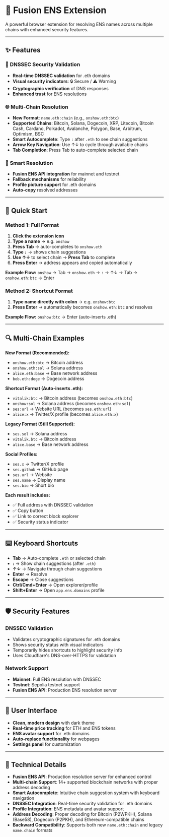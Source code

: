 # 🔗 Fusion ENS Extension

A powerful browser extension for resolving ENS names across multiple chains with enhanced security features.

---

## ✨ Features

### 🔐 **DNSSEC Security Validation**
- **Real-time DNSSEC validation** for .eth domains
- **Visual security indicators**: 🔒 Secure / ⚠️ Warning
- **Cryptographic verification** of DNS responses
- **Enhanced trust** for ENS resolutions

### 🌐 **Multi-Chain Resolution**
- **New Format**: `name.eth:chain` (e.g., `onshow.eth:btc`)
- **Supported Chains**: Bitcoin, Solana, Dogecoin, XRP, Litecoin, Bitcoin Cash, Cardano, Polkadot, Avalanche, Polygon, Base, Arbitrum, Optimism, BSC
- **Smart Autocomplete**: Type `:` after `.eth` to see chain suggestions
- **Arrow Key Navigation**: Use ↑↓ to cycle through available chains
- **Tab Completion**: Press Tab to auto-complete selected chain

### 🎯 **Smart Resolution**
- **Fusion ENS API integration** for mainnet and testnet
- **Fallback mechanisms** for reliability
- **Profile picture support** for .eth domains
- **Auto-copy** resolved addresses

---

## 🚀 Quick Start

### **Method 1: Full Format**
1. **Click the extension icon**
2. **Type a name** → e.g. `onshow`
3. **Press Tab** → auto-completes to `onshow.eth`
4. **Type `:`** → shows chain suggestions
5. **Use ↑↓** to select chain → **Press Tab** to complete
6. **Press Enter** → address appears and copied automatically

**Example Flow:**
`onshow` → Tab → `onshow.eth` → `:` → ↑↓ → Tab → `onshow.eth:btc` → Enter

### **Method 2: Shortcut Format**
1. **Type name directly with colon** → e.g. `onshow:btc`
2. **Press Enter** → automatically becomes `onshow.eth:btc` and resolves

**Example Flow:**
`onshow:btc` → Enter (auto-inserts .eth)

---

## 🔍 Multi-Chain Examples

**New Format (Recommended):**
- `onshow.eth:btc` → Bitcoin address
- `onshow.eth:sol` → Solana address
- `alice.eth:base` → Base network address
- `bob.eth:doge` → Dogecoin address

**Shortcut Format (Auto-inserts .eth):**
- `vitalik:btc` → Bitcoin address (becomes `onshow.eth:btc`)
- `onshow:sol` → Solana address (becomes `onshow.eth:sol`)
- `ses:url` → Website URL (becomes `ses.eth:url`)
- `alice:x` → Twitter/X profile (becomes `alice.eth:x`)

**Legacy Format (Still Supported):**
- `ses.sol` → Solana address
- `vitalik.btc` → Bitcoin address
- `alice.base` → Base network address

**Social Profiles:**
- `ses.x` → Twitter/X profile
- `ses.github` → GitHub page
- `ses.url` → Website
- `ses.name` → Display name
- `ses.bio` → Short bio

**Each result includes:**
- ✅ Full address with DNSSEC validation
- ✅ Copy button
- ✅ Link to correct block explorer
- ✅ Security status indicator

---

## ⌨️ Keyboard Shortcuts

- **Tab** → Auto-complete `.eth` or selected chain
- **:** → Show chain suggestions (after `.eth`)
- **↑↓** → Navigate through chain suggestions
- **Enter** → Resolve
- **Escape** → Close suggestions
- **Ctrl/Cmd+Enter** → Open explorer/profile
- **Shift+Enter** → Open `app.ens.domains` profile

---

## 🛡️ Security Features

### **DNSSEC Validation**
- Validates cryptographic signatures for .eth domains
- Shows security status with visual indicators
- Temporarily hides shortcuts to highlight security info
- Uses Cloudflare's DNS-over-HTTPS for validation

### **Network Support**
- **Mainnet**: Full ENS resolution with DNSSEC
- **Testnet**: Sepolia testnet support
- **Fusion ENS API**: Production ENS resolution server

---

## 🎨 User Interface

- **Clean, modern design** with dark theme
- **Real-time price tracking** for ETH and ENS tokens
- **ENS avatar support** for .eth domains
- **Auto-replace functionality** for webpages
- **Settings panel** for customization

---

## 🔧 Technical Details

- **Fusion ENS API**: Production resolution server for enhanced control
- **Multi-chain Support**: 14+ supported blockchain networks with proper address decoding
- **Smart Autocomplete**: Intuitive chain suggestion system with keyboard navigation
- **DNSSEC Integration**: Real-time security validation for .eth domains
- **Profile Integration**: ENS metadata and avatar support
- **Address Decoding**: Proper decoding for Bitcoin (P2WPKH), Solana (Base58), Dogecoin (P2PKH), and Ethereum-compatible chains
- **Backward Compatibility**: Supports both new `name.eth:chain` and legacy `name.chain` formats 